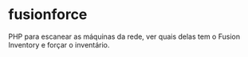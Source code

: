 # fusionforce
PHP para escanear as máquinas da rede, ver quais delas tem o Fusion Inventory e forçar o inventário.
